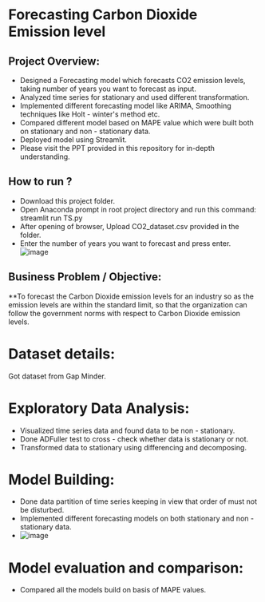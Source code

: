 # Forecasting Carbon Dioxide Emission level
## Project Overview:
* Designed a Forecasting model which forecasts CO2 emission levels, taking number of years you want to forecast as input.
* Analyzed time series for stationary and used different transformation.
* Implemented different forecasting model like ARIMA, Smoothing techniques like Holt - winter's method etc.
* Compared different model based on MAPE value which were built both on stationary and non - stationary data.
* Deployed model using Streamlit.
* Please visit the PPT provided in this repository for in-depth understanding.
## How to run ?
* Download this project folder.
* Open Anaconda prompt in root project directory and run this command: streamlit run TS.py
* After opening of browser, Upload CO2_dataset.csv provided in the folder.
* Enter the number of years you want to forecast and press enter.
![image](https://user-images.githubusercontent.com/89403336/147632221-b8a57214-7f38-4769-bc48-72e7e7dc5b2f.png)
## Business Problem / Objective:
**To forecast the Carbon Dioxide emission levels for an industry so as the emission levels are within the standard limit, so that the organization can follow the government norms with respect to Carbon Dioxide emission levels.

# Dataset details:
Got dataset from Gap Minder.

# Exploratory Data Analysis:
* Visualized time series data and found data to be non - stationary. 
* Done ADFuller test to cross - check whether data is stationary or not.
* Transformed data to stationary using differencing and decomposing.
# Model Building:
* Done data partition of time series keeping in view that order of must not be disturbed.
* Implemented different forecasting models on both stationary and non - stationary data.
* ![image](https://user-images.githubusercontent.com/89403336/147631988-f2474261-9dea-44a1-a371-cabe7681f577.png)
# Model evaluation and comparison:
* Compared all the models build on basis of MAPE values.
